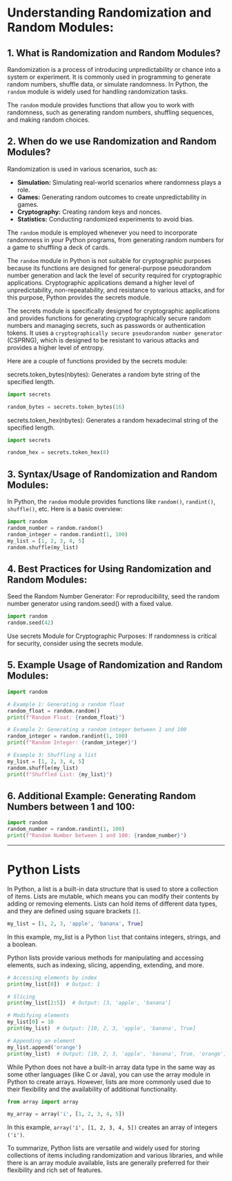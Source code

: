 # **Understanding Randomization and Random Modules:**

## **1. What is Randomization and Random Modules?**

Randomization is a process of introducing unpredictability or chance into a system or experiment. It is commonly used in programming to generate random numbers, shuffle data, or simulate randomness. In Python, the `random` module is widely used for handling randomization tasks.

The `random` module provides functions that allow you to work with randomness, such as generating random numbers, shuffling sequences, and making random choices.

## **2. When do we use Randomization and Random Modules?**

Randomization is used in various scenarios, such as:

- **Simulation:** Simulating real-world scenarios where randomness plays a role.
- **Games:** Generating random outcomes to create unpredictability in games.
- **Cryptography:** Creating random keys and nonces.
- **Statistics:** Conducting randomized experiments to avoid bias.

The `random` module is employed whenever you need to incorporate randomness in your Python programs, from generating random numbers for a game to shuffling a deck of cards.


The `random` module in Python is not suitable for cryptographic purposes because its functions are designed for general-purpose pseudorandom number generation and lack the level of security required for cryptographic applications. Cryptographic applications demand a higher level of unpredictability, non-repeatability, and resistance to various attacks, and for this purpose, Python provides the secrets module.

The secrets module is specifically designed for cryptographic applications and provides functions for generating cryptographically secure random numbers and managing secrets, such as passwords or authentication tokens. It uses a `cryptographically secure pseudorandom number generator` (CSPRNG), which is designed to be resistant to various attacks and provides a higher level of entropy.

Here are a couple of functions provided by the secrets module:

secrets.token_bytes(nbytes): Generates a random byte string of the specified length.

```python
import secrets

random_bytes = secrets.token_bytes(16)
```
secrets.token_hex(nbytes): Generates a random hexadecimal string of the specified length.

```python
import secrets

random_hex = secrets.token_hex(8)
```

## **3. Syntax/Usage of Randomization and Random Modules:**

In Python, the `random` module provides functions like `random()`, `randint()`, `shuffle()`, etc. Here is a basic overview:

```python
import random
random_number = random.random()
random_integer = random.randint(1, 100)
my_list = [1, 2, 3, 4, 5]
random.shuffle(my_list)
```


## **4. Best Practices for Using Randomization and Random Modules:**

Seed the Random Number Generator: For reproducibility, seed the random number generator using random.seed() with a fixed value.

```python
import random
random.seed(42)
```
Use secrets Module for Cryptographic Purposes: If randomness is critical for security, consider using the secrets module.

## **5. Example Usage of Randomization and Random Modules:**

```python
import random

# Example 1: Generating a random float
random_float = random.random()
print(f"Random Float: {random_float}")

# Example 2: Generating a random integer between 1 and 100
random_integer = random.randint(1, 100)
print(f"Random Integer: {random_integer}")

# Example 3: Shuffling a list
my_list = [1, 2, 3, 4, 5]
random.shuffle(my_list)
print(f"Shuffled List: {my_list}")
```

## **6. Additional Example: Generating Random Numbers between 1 and 100:**

```python
import random
random_number = random.randint(1, 100)
print(f"Random Number between 1 and 100: {random_number}")
```


--- 

# **Python Lists**

In Python, a list is a built-in data structure that is used to store a collection of items. Lists are mutable, which means you can modify their contents by adding or removing elements. Lists can hold items of different data types, and they are defined using square brackets `[]`. 

```python
my_list = [1, 2, 3, 'apple', 'banana', True]
```

In this example, my_list is a Python `list` that contains integers, strings, and a boolean.

Python lists provide various methods for manipulating and accessing elements, such as indexing, slicing, appending, extending, and more.

```py
# Accessing elements by index
print(my_list[0])  # Output: 1

# Slicing
print(my_list[2:5])  # Output: [3, 'apple', 'banana']

# Modifying elements
my_list[0] = 10
print(my_list)  # Output: [10, 2, 3, 'apple', 'banana', True]

# Appending an element
my_list.append('orange')
print(my_list)  # Output: [10, 2, 3, 'apple', 'banana', True, 'orange']
```


While Python does not have a built-in array data type in the same way as some other languages (like C or Java), you can use the array module in Python to create arrays. However, lists are more commonly used due to their flexibility and the availability of additional functionality.


```py
from array import array

my_array = array('i', [1, 2, 3, 4, 5])
```


In this example, `array('i', [1, 2, 3, 4, 5])` creates an array of integers `('i')`.

To summarize, Python lists are versatile and widely used for storing collections of items including randomization and various libraries, and while there is an array module available, lists are generally preferred for their flexibility and rich set of features.


